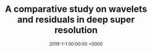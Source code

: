 ---
layout: project_single
image_path: img/publications/super_resolution/super_resolution.png
title: "A comparative study on wavelets and residuals in deep super resolution" 
conference: EI 2019
authors: Fayez Lahoud, Ruofan Zhou, Majed El Helou, Sabine Susstrunk
date: 2019-1-1 00:00:00 +0000
code: https://github.com/IVRL/Deep-Super-Resolution
pdf: papers/EI-2019-SuperRes-Paper.pdf
slides: papers/EI-2019-SuperRes-Slides.pdf
---